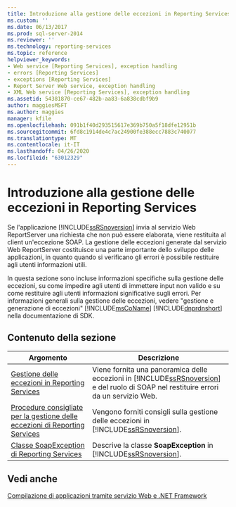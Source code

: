 ```yaml
---
title: Introduzione alla gestione delle eccezioni in Reporting Services | Microsoft Docs
ms.custom: ''
ms.date: 06/13/2017
ms.prod: sql-server-2014
ms.reviewer: ''
ms.technology: reporting-services
ms.topic: reference
helpviewer_keywords:
- Web service [Reporting Services], exception handling
- errors [Reporting Services]
- exceptions [Reporting Services]
- Report Server Web service, exception handling
- XML Web service [Reporting Services], exception handling
ms.assetid: 54381870-ce67-482b-aa83-6a838cdbf9b9
author: maggiesMSFT
ms.author: maggies
manager: kfile
ms.openlocfilehash: 091b1f40d293515617e369b750a5f18dfe12951b
ms.sourcegitcommit: 6fd8c1914de4c7ac24900fe388ecc7883c740077
ms.translationtype: MT
ms.contentlocale: it-IT
ms.lasthandoff: 04/26/2020
ms.locfileid: "63012329"
---
```

# <a name="introducing-exception-handling-in-reporting-services"></a>Introduzione alla gestione delle eccezioni in Reporting Services
  Se l'applicazione [!INCLUDE[ssRSnoversion](../../includes/ssrsnoversion-md.md)] invia al servizio Web ReportServer una richiesta che non può essere elaborata, viene restituita al client un'eccezione SOAP. La gestione delle eccezioni generate dal servizio Web ReportServer costituisce una parte importante dello sviluppo delle applicazioni, in quanto quando si verificano gli errori è possibile restituire agli utenti informazioni utili.  
  
 In questa sezione sono incluse informazioni specifiche sulla gestione delle eccezioni, su come impedire agli utenti di immettere input non valido e su come restituire agli utenti informazioni significative sugli errori. Per informazioni generali sulla gestione delle eccezioni, vedere "gestione e generazione di eccezioni" [!INCLUDE[msCoName](../../includes/msconame-md.md)] [!INCLUDE[dnprdnshort](../../includes/dnprdnshort-md.md)] nella documentazione di SDK.  
  
## <a name="in-this-section"></a>Contenuto della sezione  
  
|Argomento|Descrizione|  
|-----------|-----------------|  
|[Gestione delle eccezioni in Reporting Services](handling-exceptions-in-reporting-services.md)|Viene fornita una panoramica delle eccezioni in [!INCLUDE[ssRSnoversion](../../includes/ssrsnoversion-md.md)] e del ruolo di SOAP nel restituire errori da un servizio Web.|  
|[Procedure consigliate per la gestione delle eccezioni di Reporting Services](best-practices/best-practices-for-reporting-services-exception-handling.md)|Vengono forniti consigli sulla gestione delle eccezioni in [!INCLUDE[ssRSnoversion](../../includes/ssrsnoversion-md.md)].|  
|[Classe SoapException di Reporting Services](soapexception-class/reporting-services-soapexception-class.md)|Descrive la classe **SoapException** in [!INCLUDE[ssRSnoversion](../../includes/ssrsnoversion-md.md)].|  
  
## <a name="see-also"></a>Vedi anche  
 [Compilazione di applicazioni tramite servizio Web e .NET Framework](../report-server-web-service/net-framework/building-applications-using-the-web-service-and-the-net-framework.md)  
  
  
